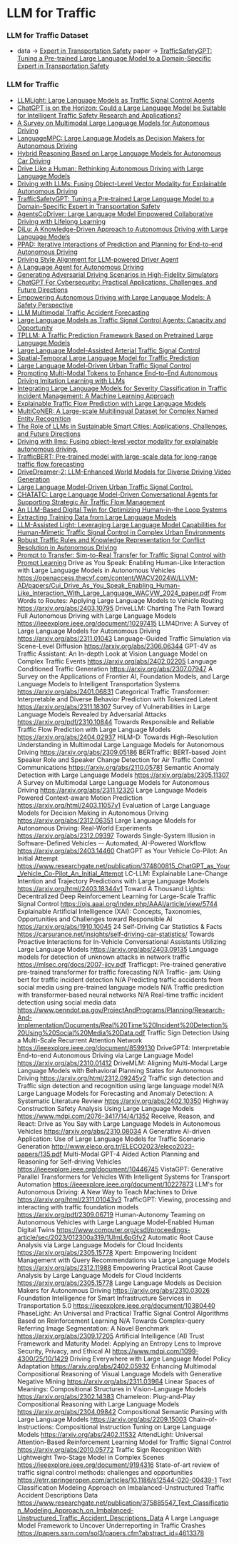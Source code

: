 # LLM for Traffic

### LLM for Traffic Dataset

* data -> [Expert in Transportation Safety](https://docs.google.com/spreadsheets/d/1PTztJw3pq1Eau0ZM2uL7N_yilv6H36QC/edit#gid=1950504010)
 paper -> [TrafficSafetyGPT: Tuning a Pre-trained Large Language Model to a Domain-Specific Expert in Transportation Safety](https://arxiv.org/pdf/2307.15311)

  
### LLM for Traffic

* [LLMLight: Large Language Models as Traffic Signal Control Agents](https://arxiv.org/abs/2312.16044)
* [ChatGPT is on the Horizon: Could a Large Language Model be Suitable for Intelligent Traffic Safety Research and Applications?](https://arxiv.org/abs/2303.05382)
* [A Survey on Multimodal Large Language Models for Autonomous Driving](https://arxiv.org/abs/2311.12320)
* [LanguageMPC: Large Language Models as Decision Makers for Autonomous Driving](https://arxiv.org/abs/2310.03026)
* [Hybrid Reasoning Based on Large Language Models for Autonomous Car Driving](https://arxiv.org/abs/2402.13602)
* [Drive Like a Human: Rethinking Autonomous Driving with Large Language Models](https://arxiv.org/abs/2307.07162)
* [Driving with LLMs: Fusing Object-Level Vector Modality for Explainable Autonomous Driving](https://arxiv.org/abs/2310.01957)
* [TrafficSafetyGPT: Tuning a Pre-trained Large Language Model to a Domain-Specific Expert in Transportation Safety](https://arxiv.org/abs/2307.15311)
* [AgentsCoDriver: Large Language Model Empowered Collaborative Driving with Lifelong Learning](https://arxiv.org/abs/2404.06345)
* [DiLu: A Knowledge-Driven Approach to Autonomous Driving with Large Language Models](https://arxiv.org/abs/2309.16292)
* [PPAD: Iterative Interactions of Prediction and Planning for End-to-end Autonomous Driving](https://arxiv.org/abs/2311.08100)
* [Driving Style Alignment for LLM-powered Driver Agent](https://arxiv.org/abs/2403.11368)
* [A Language Agent for Autonomous Driving](https://arxiv.org/abs/2311.10813)
* [Generating Adversarial Driving Scenarios in High-Fidelity Simulators](https://ieeexplore.ieee.org/document/8793740)
* [ChatGPT For Cybersecurity: Practical Applications, Challenges, and Future Directions](https://www.researchgate.net/publication/373044798_ChatGPT_For_Cybersecurity_Practical_Applications_Challenges_and_Future_Directions)
* [Empowering Autonomous Driving with Large Language Models: A Safety Perspective](https://arxiv.org/abs/2312.00812)
* [LLM Multimodal Traffic Accident Forecasting](https://www.mdpi.com/1424-8220/23/22/9225)
* [Large Language Models as Traffic Signal Control Agents: Capacity and Opportunity](https://arxiv.org/html/2312.16044v1)
* [TPLLM: A Traffic Prediction Framework Based on Pretrained Large Language Models](https://arxiv.org/abs/2403.02221)
* [Large Language Model-Assisted Arterial Traffic Signal Control](https://ieeexplore.ieee.org/document/10488379)
* [Spatial-Temporal Large Language Model for Traffic Prediction](https://arxiv.org/abs/2401.10134)
* [Large Language Model-Driven Urban Traffic Signal Control](https://ieeexplore.ieee.org/document/10432823)
* [Prompting Multi-Modal Tokens to Enhance End-to-End Autonomous Driving Imitation Learning with LLMs](https://arxiv.org/abs/2404.04869)
* [Integrating Large Language Models for Severity Classification in Traffic Incident Management: A Machine Learning Approach](https://arxiv.org/abs/2403.13547)
* [Explainable Traffic Flow Prediction with Large Language Models](https://arxiv.org/html/2404.02937v3)
* [MultiCoNER: A Large-scale Multilingual Dataset for Complex Named Entity Recognition](https://arxiv.org/abs/2208.14536)
* [The Role of LLMs in Sustainable Smart Cities: Applications, Challenges, and Future Directions](https://arxiv.org/abs/2402.14596)
* [Driving with llms: Fusing  object-level vector modality for explainable autonomous driving.](https://arxiv.org/abs/2310.01957)
* [TrafficBERT: Pre-trained model with large-scale data for long-range traffic flow forecasting](https://www.sciencedirect.com/science/article/abs/pii/S0957417421011179)
* [DriveDreamer-2: LLM-Enhanced World Models for Diverse Driving Video Generation](https://arxiv.org/abs/2403.06845)
* [Large Language Model-Driven Urban Traffic Signal Control.](https://arxiv.org/abs/2312.16044)
* [CHATATC: Large Language Model-Driven Conversational Agents for Supporting Strategic Air Traffic Flow Management](https://arxiv.org/abs/2402.14850)
* [An LLM-Based Digital Twin for Optimizing Human-in-the Loop Systems](https://arxiv.org/abs/2403.16809)
* [Extracting Training Data from Large Language Models](https://arxiv.org/abs/2012.07805)
* [LLM-Assisted Light: Leveraging Large Language Model Capabilities for Human-Mimetic Traffic Signal Control in Complex Urban Environments](https://arxiv.org/abs/2403.08337)
* [Robust Traffic Rules and Knowledge Representation for Conflict Resolution in Autonomous Driving](https://ceur-ws.org/Vol-3229/paper59.pdf)
* [Prompt to Transfer: Sim-to-Real Transfer for Traffic Signal Control with Prompt Learning](https://arxiv.org/abs/2308.14284)
Drive as You Speak: Enabling Human-Like Interaction with Large Language Models in Autonomous Vehicles	https://openaccess.thecvf.com/content/WACV2024W/LLVM-AD/papers/Cui_Drive_As_You_Speak_Enabling_Human-Like_Interaction_With_Large_Language_WACVW_2024_paper.pdf
From Words to Routes: Applying Large Language Models to Vehicle Routing	https://arxiv.org/abs/2403.10795
DriveLLM: Charting The Path Toward Full Autonomous Driving with Large Language Models	https://ieeexplore.ieee.org/document/10297415
LLM4Drive: A Survey of Large Language Models for Autonomous Driving	https://arxiv.org/abs/2311.01043
Language-Guided Traffic Simulation via Scene-Level Diffusion	https://arxiv.org/abs/2306.06344
GPT-4V as Traffic Assistant: An In-depth Look at Vision Language Model on Complex Traffic Events	https://arxiv.org/abs/2402.02205
Language Conditioned Traffic Generation	https://arxiv.org/abs/2307.07947
A Survey on the Applications of Frontier AI, Foundation Models, and Large Language Models to Intelligent Transportation Systems	https://arxiv.org/abs/2401.06831
Categorical Traffic Transformer: Interpretable and Diverse Behavior Prediction with Tokenized Latent	https://arxiv.org/abs/2311.18307
Survey of Vulnerabilities in Large Language Models Revealed by Adversarial Attacks 	https://arxiv.org/pdf/2310.10844
Towards Responsible and Reliable Traffic Flow Prediction with Large Language Models	https://arxiv.org/abs/2404.02937
HiLM-D: Towards High-Resolution Understanding in Multimodal Large Language Models for Autonomous Driving	https://arxiv.org/abs/2309.05186
BERTraffic: BERT-based Joint Speaker Role and Speaker Change Detection for Air Traffic Control Communications	https://arxiv.org/abs/2110.05781
Semantic Anomaly Detection with Large Language Models	https://arxiv.org/abs/2305.11307
A Survey on Multimodal Large Language Models for Autonomous Driving 	https://arxiv.org/abs/2311.12320
Large Language Models Powered Context-aware Motion Prediction	https://arxiv.org/html/2403.11057v1
Evaluation of Large Language Models for Decision Making in Autonomous Driving	https://arxiv.org/abs/2312.06351
Large Language Models for Autonomous Driving: Real-World Experiments	https://arxiv.org/abs/2312.09397
Towards Single-System Illusion in Software-Defined Vehicles -- Automated, AI-Powered Workflow	https://arxiv.org/abs/2403.14460
ChatGPT as Your Vehicle Co-Pilot: An Initial Attempt	https://www.researchgate.net/publication/374800815_ChatGPT_as_Your_Vehicle_Co-Pilot_An_Initial_Attempt
LC-LLM: Explainable Lane-Change Intention and Trajectory Predictions with Large Language Models	https://arxiv.org/html/2403.18344v1
Toward A Thousand Lights: Decentralized Deep Reinforcement Learning for Large-Scale Traffic Signal Control	https://ojs.aaai.org/index.php/AAAI/article/view/5744
Explainable Artificial Intelligence (XAI): Concepts, Taxonomies, Opportunities and Challenges toward Responsible AI	https://arxiv.org/abs/1910.10045
24 Self-Driving Car Statistics & Facts	https://carsurance.net/insights/self-driving-car-statistics/
Towards Proactive Interactions for In-Vehicle Conversational Assistants Utilizing Large Language Models	https://arxiv.org/abs/2403.09135
Language models for detection of unknown attacks in network traffic	https://mlsec.org/docs/2007-jicv.pdf
Trafficgpt: Pre-trained generative pre-trained transformer for traffic forecasting	N/A
Traffic- jam: Using bert for traffic incident detection	N/A
Predicting traffic accidents from social media using pre-trained language models	N/A
Traffic prediction with transformer-based neural networks	N/A
Real-time traffic incident detection using social media data	https://www.penndot.pa.gov/ProjectAndPrograms/Planning/Research-And-Implementation/Documents/Real%20Time%20Incident%20Detection%20Using%20Social%20Media%20Data.pdf
Traffic Sign Detection Using a Multi-Scale Recurrent Attention Network	https://ieeexplore.ieee.org/document/8599130
DriveGPT4: Interpretable End-to-end Autonomous Driving via Large Language Model	https://arxiv.org/abs/2310.01412
DriveMLM: Aligning Multi-Modal Large Language Models with Behavioral Planning States for Autonomous Driving	https://arxiv.org/html/2312.09245v2
Traffic sign detection and Traffic sign detection and recognition using large language model	N/A
Large Language Models for Forecasting and Anomaly Detection: A Systematic Literature Review	https://arxiv.org/abs/2402.10350
Highway Construction Safety Analysis Using Large Language Models 	https://www.mdpi.com/2076-3417/14/4/1352
Receive, Reason, and React: Drive as You Say with Large Language Models in Autonomous Vehicles	https://arxiv.org/abs/2310.08034
A Generative AI-driven Application: Use of Large Language Models for Traffic Scenario Generation 	http://www.eleco.org.tr/ELECO2023/eleco2023-papers/135.pdf
Multi-Modal GPT-4 Aided Action Planning and Reasoning for Self-driving Vehicles	https://ieeexplore.ieee.org/document/10446745
VistaGPT: Generative Parallel Transformers for Vehicles With Intelligent Systems for Transport Automation	https://ieeexplore.ieee.org/document/10227873
LLM's for Autonomous Driving: A New Way to Teach Machines to Drive	https://arxiv.org/html/2311.01043v3
TrafficGPT: Viewing, processing and interacting with traffic foundation models	https://arxiv.org/pdf/2309.06719
Human-Autonomy Teaming on Autonomous Vehicles with Large Language Model-Enabled Human Digital Twins	https://www.computer.org/csdl/proceedings-article/sec/2023/012300a319/1UlmL6pGfv2
Automatic Root Cause Analysis via Large Language Models for Cloud Incidents 	https://arxiv.org/abs/2305.15778
Xpert: Empowering Incident Management with Query Recommendations via Large Language Models	https://arxiv.org/abs/2312.11988
Empowering Practical Root Cause Analysis by Large Language Models for Cloud Incidents 	https://arxiv.org/abs/2305.15778
Large Language Models as Decision Makers for Autonomous Driving	https://arxiv.org/abs/2310.03026
Foundation Intelligence for Smart Infrastructure Services in Transportation 5.0	https://ieeexplore.ieee.org/document/10380440
PhaseLight: An Universal and Practical Traffic Signal Control Algorithms Based on Reinforcement Learning	N/A
Towards Complex-query Referring Image Segmentation: A Novel Benchmark	https://arxiv.org/abs/2309.17205
Artificial Intelligence (AI) Trust Framework and Maturity Model: Applying an Entropy Lens to Improve Security, Privacy, and Ethical AI	https://www.mdpi.com/1099-4300/25/10/1429
Driving Everywhere with Large Language Model Policy Adaptation	https://arxiv.org/abs/2402.05932
Enhancing Multimodal Compositional Reasoning of Visual Language Models with Generative Negative Mining	https://arxiv.org/abs/2311.03964
Linear Spaces of Meanings: Compositional Structures in Vision-Language Models	https://arxiv.org/abs/2302.14383
Chameleon: Plug-and-Play Compositional Reasoning with Large Language Models 	https://arxiv.org/abs/2304.09842
Compositional Semantic Parsing with Large Language Models	https://arxiv.org/abs/2209.15003
Chain-of-Instructions: Compositional Instruction Tuning on Large Language Models	https://arxiv.org/abs/2402.11532
AttendLight: Universal Attention-Based Reinforcement Learning Model for Traffic Signal Control	https://arxiv.org/abs/2010.05772
Traffic Sign Recognition With Lightweight Two-Stage Model in Complex Scenes	https://ieeexplore.ieee.org/document/9194316
State-of-art review of traffic signal control methods: challenges and opportunities	https://etrr.springeropen.com/articles/10.1186/s12544-020-00439-1
Text Classification Modeling Approach on Imbalanced-Unstructured Traffic Accident Descriptions Data	https://www.researchgate.net/publication/375885547_Text_Classification_Modeling_Approach_on_Imbalanced-Unstructured_Traffic_Accident_Descriptions_Data
A Large Language Model Framework to Uncover Underreporting in Traffic Crashes	https://papers.ssrn.com/sol3/papers.cfm?abstract_id=4613378
